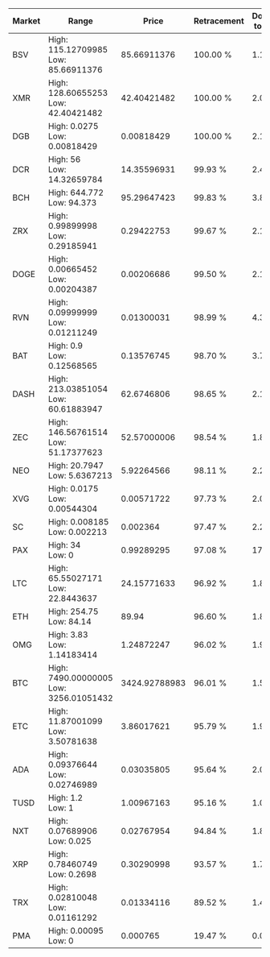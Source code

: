 | Market | Range | Price| Retracement | Doubles to 50% |
| --- | --- | --- | --- | --- |
| BSV | High: 115.12709985<br />Low: 85.66911376 | 85.66911376 | 100.00 % | 1.17 |
| XMR | High: 128.60655253<br />Low: 42.40421482 | 42.40421482 | 100.00 % | 2.02 |
| DGB | High: 0.0275<br />Low: 0.00818429 | 0.00818429 | 100.00 % | 2.18 |
| DCR | High: 56<br />Low: 14.32659784 | 14.35596931 | 99.93 % | 2.45 |
| BCH | High: 644.772<br />Low: 94.373 | 95.29647423 | 99.83 % | 3.88 |
| ZRX | High: 0.99899998<br />Low: 0.29185941 | 0.29422753 | 99.67 % | 2.19 |
| DOGE | High: 0.00665452<br />Low: 0.00204387 | 0.00206686 | 99.50 % | 2.10 |
| RVN | High: 0.09999999<br />Low: 0.01211249 | 0.01300031 | 98.99 % | 4.31 |
| BAT | High: 0.9<br />Low: 0.12568565 | 0.13576745 | 98.70 % | 3.78 |
| DASH | High: 213.03851054<br />Low: 60.61883947 | 62.6746806 | 98.65 % | 2.18 |
| ZEC | High: 146.56761514<br />Low: 51.17377623 | 52.57000006 | 98.54 % | 1.88 |
| NEO | High: 20.7947<br />Low: 5.6367213 | 5.92264566 | 98.11 % | 2.23 |
| XVG | High: 0.0175<br />Low: 0.00544304 | 0.00571722 | 97.73 % | 2.01 |
| SC | High: 0.008185<br />Low: 0.002213 | 0.002364 | 97.47 % | 2.20 |
| PAX | High: 34<br />Low: 0 | 0.99289295 | 97.08 % | 17.12 |
| LTC | High: 65.55027171<br />Low: 22.8443637 | 24.15771633 | 96.92 % | 1.83 |
| ETH | High: 254.75<br />Low: 84.14 | 89.94 | 96.60 % | 1.88 |
| OMG | High: 3.83<br />Low: 1.14183414 | 1.24872247 | 96.02 % | 1.99 |
| BTC | High: 7490.00000005<br />Low: 3256.01051432 | 3424.92788983 | 96.01 % | 1.57 |
| ETC | High: 11.87001099<br />Low: 3.50781638 | 3.86017621 | 95.79 % | 1.99 |
| ADA | High: 0.09376644<br />Low: 0.02746989 | 0.03035805 | 95.64 % | 2.00 |
| TUSD | High: 1.2<br />Low: 1 | 1.00967163 | 95.16 % | 1.09 |
| NXT | High: 0.07689906<br />Low: 0.025 | 0.02767954 | 94.84 % | 1.84 |
| XRP | High: 0.78460749<br />Low: 0.2698 | 0.30290998 | 93.57 % | 1.74 |
| TRX | High: 0.02810048<br />Low: 0.01161292 | 0.01334116 | 89.52 % | 1.49 |
| PMA | High: 0.00095<br />Low: 0 | 0.000765 | 19.47 % | 0.00 |
